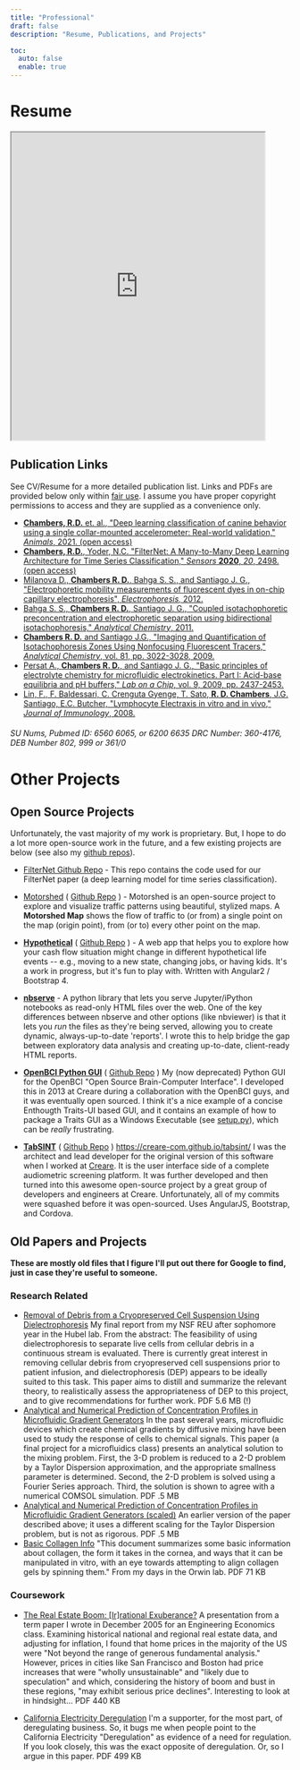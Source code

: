 ```yaml
---
title: "Professional"
draft: false
description: "Resume, Publications, and Projects"

toc:
  auto: false
  enable: true
---
```


# Resume

<iframe style="border: 2px inset;" src="https://docs.google.com/document/d/e/2PACX-1vRURj150WBUcKrf4u54pB2rK-5xt200BaWfxlWm-IG_8Nt5m8Xbz8IZajOXm7azsVp_fopsZMgAZZBZ/pub?embedded=true" width="90%" height="550" frameborder="1"></iframe>

## Publication Links

See CV/Resume for a more detailed publication list. Links and PDFs are provided below only within [fair use](http://www.copyright.gov/title17/92chap1.html#107). I assume you have proper copyright permissions to access and they are supplied as a convenience only.

- [**Chambers, R.D.** et. al., "Deep learning classification of canine behavior using a single collar-mounted accelerometer: Real-world validation," _Animals_, 2021. (open access)](https://www.mdpi.com/2076-2615/11/6/1549)
- [**Chambers, R.D.**, Yoder, N.C. "FilterNet: A Many-to-Many Deep Learning Architecture for Time Series Classification," *Sensors* **2020**, *20*, 2498. (open access)](https://www.mdpi.com/703084)
- [Milanova D., **Chambers R. D.**, Bahga S. S., and Santiago J. G., "Electrophoretic mobility measurements of fluorescent dyes in on-chip capillary electrophoresis", _Electrophoresis,_ 2012.](/wp-content/uploads/2015/02/Milanova_2012_Effect_of_PVP_on_EOF.pdf)
- [Bahga S. S., **Chambers R. D.**, Santiago J. G., "Coupled isotachophoretic preconcentration and electrophoretic separation using bidirectional isotachophoresis," _Analytical Chemistry_, 2011.](/wp-content/uploads/2015/02/Bahga_Coupled_ITP_CE.pdf)
- [**Chambers R. D.** and Santiago J.G., "Imaging and Quantification of Isotachophoresis Zones Using Nonfocusing Fluorescent Tracers," _Analytical Chemistry_, vol. 81, pp. 3022-3028, 2009.](/wp-content/uploads/2015/02/chambers_santiago_ac09_NFTs_final.pdf)
- [Persat A., **Chambers R. D.**, and Santiago J. G., "Basic principles of electrolyte chemistry for microfluidic electrokinetics. Part I: Acid-base equilibria and pH buffers," *Lab on a Chip*, vol. 9, 2009, pp. 2437-2453.](/wp-content/uploads/2015/02/Persat_et_al_basic_principles_electrolyte_chemistry_review.pdf)
- [Lin, F., F. Baldessari, C. Crenguta Gyenge, T. Sato, **R. D. Chambers**, J.G. Santiago, E.C. Butcher, "Lymphocyte Electraxis in vitro and in vivo," _Journal of Immunology_, 2008.](/wp-content/uploads/2015/02/Lin-Lymphocyte-Electrotaxis-In-Vitro-and-In-Vivo.pdf)

###### _SU Nums, Pubmed ID: 6560 6065, or 6200 6635 DRC Number: 360-4176, DEB Number 802, 999 or 361/0_

<!-- # Other Work

I'm currently working as a Machine Learning Engineer at Facebook, and before that I worked as the technical lead for the [Pet Insight Project](http://www.petinsight.com), an exciting project at [Whistle](http://www.whistle.com),aiming to improve the lives and health of millions of pets. Previously, I worked at [Creare Engineering R&D,](http://www.creare.com) and then did consulting work after a pretty interesting stretch of travel, meditation, and work activities around the world. -->

<!-- ### Resume/CV

For information on my education and work activities, please visit my **[Resume, CV, and Publications](http://www.rdchambers.net/resume-cv-and-publications/)** page, or my [Linkedin Profile.](https://www.linkedin.com/in/rob-chambers-a2370b3/) -->

# Other Projects

## Open Source Projects

Unfortunately, the vast majority of my work is proprietary. But, I hope to do a lot more open-source work in the future, and a few existing projects are below (see also my [github repos](https://github.com/robchambers)).

- [FilterNet Github Repo](https://github.com/WhistleLabs/FilterNet) - This repo contains the code used for our FilterNet paper (a deep learning model for time series classification).
- [Motorshed](https://www.motorshed.io/) ( [Github Repo](https://github.com/robchambers/motorshed) ) - Motorshed is an open-source project to explore and visualize traffic patterns using beautiful, stylized maps. A **Motorshed Map** shows the flow of traffic to (or from) a single point on the map (origin point), from (or to) every other point on the map.
- **[Hypothetical](https://robchambers.github.io/hypothetical/)** ( [Github Repo](https://github.com/robchambers/hypothetical) ) - A web app that helps you to explore how your cash flow situation might change in different hypothetical life events -- e.g., moving to a new state, changing jobs, or having kids. It's a work in progress, but it's fun to play with. Written with Angular2 / Bootstrap 4.

- **[nbserve](https://github.com/robchambers/nbserve)** - A python library that lets you serve Jupyter/iPython notebooks as read-only HTML files over the web. One of the key differences between nbserve and other options (like nbviewer) is that it lets you _run_ the files as they're being served, allowing you to create dynamic, always-up-to-date 'reports'. I wrote this to help bridge the gap between exploratory data analysis and creating up-to-date, client-ready HTML reports.

- [**OpenBCI Python GUI**](https://github.com/OpenBCI/OpenBCI-V2hardware-DEPRECATED/tree/master/Python_GUI) ( [Github Repo](https://github.com/OpenBCI/OpenBCI-V2hardware-DEPRECATED/tree/master/Python_GUI) ) My (now deprecated) Python GUI for the OpenBCI "Open Source Brain-Computer Interface". I developed this in 2013 at Creare during a collaboration with the OpenBCI guys, and it was eventually open sourced. I think it's a nice example of a concise Enthougth Traits-UI based GUI, and it contains an example of how to package a Traits GUI as a Windows Executable (see [setup.py](https://github.com/OpenBCI/OpenBCI-V2hardware-DEPRECATED/blob/master/Python_GUI/setup.py)), which can be *really* frustrating.

- **[TabSINT](https://creare-com.github.io/tabsint/)** ( [Github Repo](https://github.com/creare-com/tabsint) ) https://creare-com.github.io/tabsint/ I was the architect and lead developer for the original version of this software when I worked at [Creare](http://www.creare.com). It is the user interface side of a complete audiometric screening platform. It was further developed and then turned into this awesome open-source project by a great group of developers and engineers at Creare. Unfortunately, all of my commits were squashed before it was open-sourced. Uses AngularJS, Bootstrap, and Cordova.

## Old Papers and Projects

**These are mostly old files that I figure I'll put out there for Google to find, just in case they're useful to someone.**

### Research Related

- [Removal of Debris from a Cryopreserved Cell Suspension Using Dielectrophoresis](/wp-content/uploads/2015/02/dielectrophoresis.pdf) My final report from my NSF REU after sophomore year in the Hubel lab. From the abstract: The feasibility of using dielectrophoresis to separate live cells from cellular debris in a continuous stream is evaluated. There is currently great interest in removing cellular debris from cryopreserved cell suspensions prior to patient infusion, and dielectrophoresis (DEP) appears to be ideally suited to this task. This paper aims to distill and summarize the relevant theory, to realistically assess the appropriateness of DEP to this project, and to give recommendations for further work. PDF 5.6 MB (!)
- [Analytical and Numerical Prediction of Concentration Profiles in Microfluidic Gradient Generators](/wp-content/uploads/2015/02/taylor_dispersion_gradients_unscaled.pdf) In the past several years, microfluidic devices which create chemical gradients by diffusive mixing have been used to study the response of cells to chemical signals. This paper (a final project for a microfluidics class) presents an analytical solution to the mixing problem. First, the 3-D problem is reduced to a 2-D problem by a Taylor Dispersion approximation, and the appropriate smallness parameter is determined. Second, the 2-D problem is solved using a Fourier Series approach. Third, the solution is shown to agree with a numerical COMSOL simulation. PDF .5 MB
- [Analytical and Numerical Prediction of Concentration Profiles in Microfluidic Gradient Generators (scaled)](/wp-content/uploads/2015/02/taylor_dispersion_gradients_scaled.pdf) An earlier version of the paper described above; it uses a different scaling for the Taylor Dispersion problem, but is not as rigorous. PDF .5 MB
- [Basic Collagen Info](/wp-content/uploads/2015/02/collagen.pdf) "This document summarizes some basic information about collagen, the form it takes in the cornea, and ways that it can be manipulated in vitro, with an eye towards attempting to align collagen gels by spinning them." From my days in the Orwin lab. PDF 71 KB

### Coursework

- [The Real Estate Boom: \[Ir\]rational Exuberance?](/wp-content/uploads/2015/02/realestatebubble.pdf) A presentation from a term paper I wrote in December 2005 for an Engineering Economics class. Examining historical national and regional real estate data, and adjusting for inflation, I found that home prices in the majority of the US were "Not beyond the range of generous fundamental analysis." However, prices in cities like San Francisco and Boston had price increases that were "wholly unsustainable" and "likely due to speculation" and which, considering the history of boom and bust in these regions, "may exhibit serious price declines". Interesting to look at in hindsight... PDF 440 KB
<!-- - Art History Term Paper From my semester abroad at the University of Western Australia. The paper discusses conflicting attitudes toward technology in late 19th- and early 20th-century art in the context of industrialization and the First World War. PDF 467 KB
- Poe the Impressionist, and Man of the Crowd as a Modernist Writing Do you think that Edgar Allan Poe was the first "impressionist"? According to this paper, I do. PDF 86 KB -->
- [California Electricity Deregulation](/wp-content/uploads/2015/02/deregulation.pdf) I'm a supporter, for the most part, of deregulating business. So, it bugs me when people point to the California Electricity "Deregulation" as evidence of a need for regulation. If you look closely, this was the exact opposite of deregulation. Or, so I argue in this paper. PDF 499 KB

